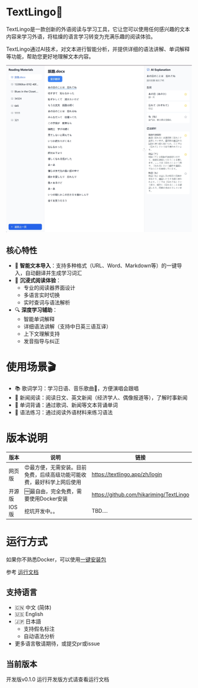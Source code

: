# TextLingo📕

TextLingo是一款创新的外语阅读与学习工具，它让您可以使用任何感兴趣的文本内容来学习外语，将枯燥的语言学习转变为充满乐趣的阅读体验。


TextLingo通过AI技术，对文本进行智能分析，并提供详细的语法讲解、单词解释等功能，帮助您更好地理解文本内容。

![TextLingo主界面](docs/img/main_page.png)

## 核心特性

- 🎯 **智能文本导入**：支持多种格式（URL、Word、Markdown等）的一键导入，自动翻译并生成学习词汇
- 📖 **沉浸式阅读体验**：
  - 专业的阅读器界面设计
  - 多语言实时切换
  - 实时查词与语法解析
- 🔍 **深度学习辅助**：
  - 智能单词解释
  - 详细语法讲解（支持中日英三语互译）
  - 上下文理解支持
  - 发音指导与纠正

# 使用场景🎬

- 📚 歌词学习：学习日语、音乐歌曲🎵，方便演唱会跟唱
- 📰 新闻阅读：阅读日文、英文新闻（经济学人、偶像报道等），了解时事新闻
- 📝 单词背诵：通过歌词、新闻等文本背诵单词
- 📖 语法练习：通过阅读外语材料来练习语法


# 版本说明

| 版本 | 说明 | 链接 |
|---------|-------------|------|
| 网页版 | 😍最方便，无需安装。目前免费，后续高级功能可能收费，最好科学上网后使用 | https://textlingo.app/zh/login |
| 开源版 | 🆓最自由，完全免费，需要使用Docker安装 | https://github.com/hikariming/TextLingo |
| IOS版 | 挖坑开发中。。 | TBD.... |

# 运行方式

如果你不熟悉Docker，可以使用[一键安装包](docs/HowToRun_cn.md)

参考 [运行文档](docs/HowToRun_cn.md)


## 支持语言
- 🇨🇳 中文 (简体)
- 🇺🇸 English
- 🇯🇵 日本語
  - 支持假名标注
  - 自动语法分析
- 更多语言敬请期待，或提交pr或issue

## 当前版本

开发版v0.1.0
运行开发版方式请查看运行文档